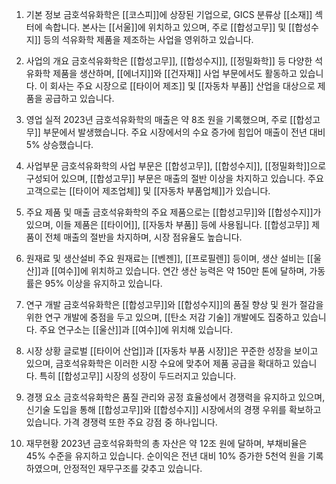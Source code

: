 1. 기본 정보
금호석유화학은 [[코스피]]에 상장된 기업으로, GICS 분류상 [[소재]] 섹터에 속합니다. 본사는 [[서울]]에 위치하고 있으며, 주로 [[합성고무]] 및 [[합성수지]] 등의 석유화학 제품을 제조하는 사업을 영위하고 있습니다.

2. 사업의 개요
금호석유화학은 [[합성고무]], [[합성수지]], [[정밀화학]] 등 다양한 석유화학 제품을 생산하며, [[에너지]]와 [[건자재]] 사업 부문에서도 활동하고 있습니다. 이 회사는 주요 시장으로 [[타이어 제조]] 및 [[자동차 부품]] 산업을 대상으로 제품을 공급하고 있습니다.

3. 영업 실적
2023년 금호석유화학의 매출은 약 8조 원을 기록했으며, 주로 [[합성고무]] 부문에서 발생했습니다. 주요 시장에서의 수요 증가에 힘입어 매출이 전년 대비 5% 상승했습니다.

4. 사업부문
금호석유화학의 사업 부문은 [[합성고무]], [[합성수지]], [[정밀화학]]으로 구성되어 있으며, [[합성고무]] 부문은 매출의 절반 이상을 차지하고 있습니다. 주요 고객으로는 [[타이어 제조업체]] 및 [[자동차 부품업체]]가 있습니다.

5. 주요 제품 및 매출
금호석유화학의 주요 제품으로는 [[합성고무]]와 [[합성수지]]가 있으며, 이들 제품은 [[타이어]], [[자동차 부품]] 등에 사용됩니다. [[합성고무]] 제품이 전체 매출의 절반을 차지하며, 시장 점유율도 높습니다.

6. 원재료 및 생산설비
주요 원재료는 [[벤젠]], [[프로필렌]] 등이며, 생산 설비는 [[울산]]과 [[여수]]에 위치하고 있습니다. 연간 생산 능력은 약 150만 톤에 달하며, 가동률은 95% 이상을 유지하고 있습니다.

7. 연구 개발
금호석유화학은 [[합성고무]]와 [[합성수지]]의 품질 향상 및 원가 절감을 위한 연구 개발에 중점을 두고 있으며, [[탄소 저감 기술]] 개발에도 집중하고 있습니다. 주요 연구소는 [[울산]]과 [[여수]]에 위치해 있습니다.

8. 시장 상황
글로벌 [[타이어 산업]]과 [[자동차 부품 시장]]은 꾸준한 성장을 보이고 있으며, 금호석유화학은 이러한 시장 수요에 맞추어 제품 공급을 확대하고 있습니다. 특히 [[합성고무]] 시장의 성장이 두드러지고 있습니다.

9. 경쟁 요소
금호석유화학은 품질 관리와 공정 효율성에서 경쟁력을 유지하고 있으며, 신기술 도입을 통해 [[합성고무]]와 [[합성수지]] 시장에서의 경쟁 우위를 확보하고 있습니다. 가격 경쟁력 또한 주요 강점 중 하나입니다.

10. 재무현황
2023년 금호석유화학의 총 자산은 약 12조 원에 달하며, 부채비율은 45% 수준을 유지하고 있습니다. 순이익은 전년 대비 10% 증가한 5천억 원을 기록하였으며, 안정적인 재무구조를 갖추고 있습니다.
